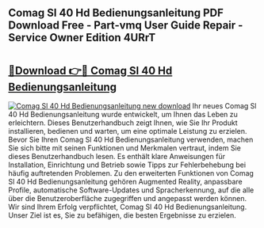 ## Comag Sl 40 Hd Bedienungsanleitung PDF Download Free - Part-vmq User Guide Repair - Service Owner Edition 4URrT

# <h2><a href="http://df5ord3.blite.top/?on=Comag+Sl+40+Hd+Bedienungsanleitung">🔗Download 👉🔴 Comag Sl 40 Hd Bedienungsanleitung</a></h2>

[![Comag Sl 40 Hd Bedienungsanleitung new download](https://i.imgur.com/lujVjoI.png)](http://df5ord3.blite.top/?on=Comag+Sl+40+Hd+Bedienungsanleitung)
Ihr neues Comag Sl 40 Hd Bedienungsanleitung wurde entwickelt, um Ihnen das Leben zu erleichtern. Dieses Benutzerhandbuch zeigt Ihnen, wie Sie Ihr Produkt installieren, bedienen und warten, um eine optimale Leistung zu erzielen. Bevor Sie Ihren Comag Sl 40 Hd Bedienungsanleitung verwenden, machen Sie sich bitte mit seinen Funktionen und Merkmalen vertraut, indem Sie dieses Benutzerhandbuch lesen. Es enthält klare Anweisungen für Installation, Einrichtung und Betrieb sowie Tipps zur Fehlerbehebung bei häufig auftretenden Problemen. Zu den erweiterten Funktionen von Comag Sl 40 Hd Bedienungsanleitung gehören Augmented Reality, anpassbare Profile, automatische Software-Updates und Spracherkennung, auf die alle über die Benutzeroberfläche zugegriffen und angepasst werden können. Wir sind Ihrem Erfolg verpflichtet, Comag Sl 40 Hd Bedienungsanleitung. Unser Ziel ist es, Sie zu befähigen, die besten Ergebnisse zu erzielen.
